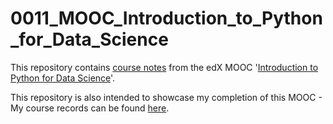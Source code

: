 # 0011_MOOC_Introduction_to_Python_for_Data_Science

This repository contains [course notes](Course_Notes.md) from the edX MOOC '[Introduction to Python for Data Science](https://www.edx.org/course/introduction-python-data-science-microsoft-dat208x)'.

This repository is also intended to showcase my completion of this MOOC - My course records can be found [here](Course_Completion.md).
